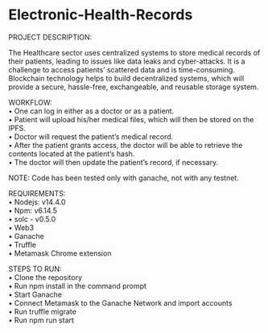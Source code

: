 # Electronic-Health-Records

PROJECT DESCRIPTION:

The Healthcare sector uses centralized systems to store medical records of their patients, leading to issues like data leaks and cyber-attacks. It is a challenge to access patients’ scattered data and is time-consuming. Blockchain technology helps to build decentralized systems, which will provide a secure, hassle-free, exchangeable, and reusable storage system. 

WORKFLOW:       
  •	One can log in either as a doctor or as a patient. <br/>
  •	Patient will upload his/her medical files, which will then be stored on the IPFS.<br/>
  •	Doctor will request the patient’s medical record. <br/>
  •	After the patient grants access, the doctor will be able to retrieve the contents located at the patient’s hash. <br/>
  •	The doctor will then update the patient’s record, if necessary. <br/>

  NOTE: Code has been tested only with ganache, not with any testnet. <br/>

REQUIREMENTS: <br/>
  •	Nodejs: v14.4.0 <br/>
  •	Npm: v6.14.5 <br/>
  •	solc - v0.5.0  <br/>
  •	Web3 <br/>
  •	Ganache <br/>
  •	Truffle  <br/>
  •	Metamask Chrome extension <br/>

STEPS TO RUN: <br/>
  •	Clone the repository <br/>
  •	Run npm install in the command prompt <br/>
  •	Start Ganache <br/>
  •	Connect Metamask to the Ganache Network and import accounts <br/>
  •	Run truffle migrate <br/>
  •	Run npm run start <br/>
